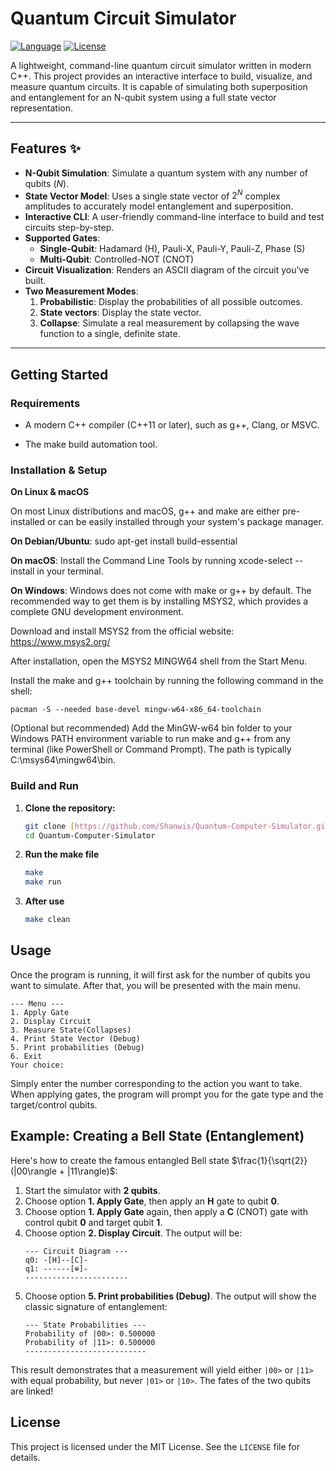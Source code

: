 # Quantum Circuit Simulator

[![Language](https://img.shields.io/badge/Language-C%2B%2B-blue.svg)](https://isocpp.org/)
[![License](https://img.shields.io/badge/License-MIT-green.svg)](https://opensource.org/licenses/MIT)

A lightweight, command-line quantum circuit simulator written in modern C++. This project provides an interactive interface to build, visualize, and measure quantum circuits. It is capable of simulating both superposition and entanglement for an N-qubit system using a full state vector representation.

---

## Features ✨

* **N-Qubit Simulation**: Simulate a quantum system with any number of qubits ($N$).
* **State Vector Model**: Uses a single state vector of $2^N$ complex amplitudes to accurately model entanglement and superposition.
* **Interactive CLI**: A user-friendly command-line interface to build and test circuits step-by-step.
* **Supported Gates**:
    * **Single-Qubit**: Hadamard (H), Pauli-X, Pauli-Y, Pauli-Z, Phase (S)
    * **Multi-Qubit**: Controlled-NOT (CNOT)
* **Circuit Visualization**: Renders an ASCII diagram of the circuit you've built.
* **Two Measurement Modes**:
    1.  **Probabilistic**: Display the probabilities of all possible outcomes.
    2. **State vectors**: Display the state vector.
    2.  **Collapse**: Simulate a real measurement by collapsing the wave function to a single, definite state.

---

## Getting Started

### Requirements
* A modern C++ compiler (C++11 or later), such as g++, Clang, or MSVC.

* The make build automation tool.

### Installation & Setup
**On Linux & macOS**

On most Linux distributions and macOS, g++ and make are either pre-installed or can be easily installed through your system's package manager.

**On Debian/Ubuntu**: sudo apt-get install build-essential

**On macOS**: Install the Command Line Tools by running xcode-select --install in your terminal.

**On Windows**:
Windows does not come with make or g++ by default. The recommended way to get them is by installing MSYS2, which provides a complete GNU development environment.

Download and install MSYS2 from the official website: https://www.msys2.org/

After installation, open the MSYS2 MINGW64 shell from the Start Menu.

Install the make and g++ toolchain by running the following command in the shell:
```
pacman -S --needed base-devel mingw-w64-x86_64-toolchain
```

(Optional but recommended) Add the MinGW-w64 bin folder to your Windows PATH environment variable to run make and g++ from any terminal (like PowerShell or Command Prompt). The path is typically C:\msys64\mingw64\bin.



### Build and Run
1.  **Clone the repository:**
    ```bash
    git clone [https://github.com/Shanwis/Quantum-Computer-Simulator.git](https://github.com/Shanwis/Quantum-Computer-Simulator.git)
    cd Quantum-Computer-Simulator
    ```

2.  **Run the make file**
    ```bash
    make
    make run
    ```
3. **After use**
    ```bash
    make clean
    ```
## Usage

Once the program is running, it will first ask for the number of qubits you want to simulate. After that, you will be presented with the main menu.

```
--- Menu ---
1. Apply Gate
2. Display Circuit
3. Measure State(Collapses)
4. Print State Vector (Debug)
5. Print probabilities (Debug)
6. Exit
Your choice:
```

Simply enter the number corresponding to the action you want to take. When applying gates, the program will prompt you for the gate type and the target/control qubits.

## Example: Creating a Bell State (Entanglement)

Here's how to create the famous entangled Bell state $\frac{1}{\sqrt{2}}(|00\rangle + |11\rangle)$:

1.  Start the simulator with **2 qubits**.
2.  Choose option **1. Apply Gate**, then apply an **H** gate to qubit **0**.
3.  Choose option **1. Apply Gate** again, then apply a **C** (CNOT) gate with control qubit **0** and target qubit **1**.
4.  Choose option **2. Display Circuit**. The output will be:
    ```
    --- Circuit Diagram ---
    q0: -[H]--[C]-
    q1: ------[⊕]-
    -----------------------
    ```
5.  Choose option **5. Print probabilities (Debug)**. The output will show the classic signature of entanglement:
    ```
    --- State Probabilities ---
    Probability of |00>: 0.500000
    Probability of |11>: 0.500000
    ---------------------------
    ```

This result demonstrates that a measurement will yield either `|00>` or `|11>` with equal probability, but never `|01>` or `|10>`. The fates of the two qubits are linked!

## License

This project is licensed under the MIT License. See the `LICENSE` file for details.
